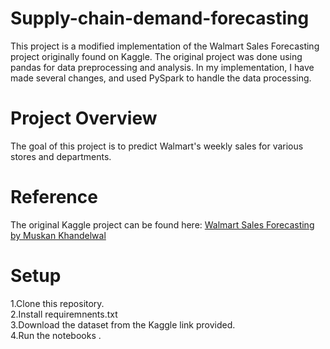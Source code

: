# Supply-chain-demand-forecasting
This project is a modified implementation of the Walmart Sales Forecasting project originally found on Kaggle. The original project was done using pandas for data preprocessing and analysis. In my implementation, I have made several changes, and used PySpark to handle the data processing.

# Project Overview
The goal of this project is to predict Walmart's weekly sales for various stores and departments.

# Reference
The original Kaggle project can be found here: [Walmart Sales Forecasting by Muskan Khandelwal](https://www.kaggle.com/code/muskankhandelwal/walmart-sales-forecasting/)

# Setup
1.Clone this repository. <br/> 
2.Install requiremnents.txt <br/> 
3.Download the dataset from the Kaggle link provided. <br/> 
4.Run the notebooks .
